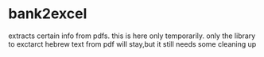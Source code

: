 # bank2excel
extracts certain info from pdfs. this is here only temporarily. only the library to exctarct hebrew text from pdf will stay,but it still needs some cleaning up
